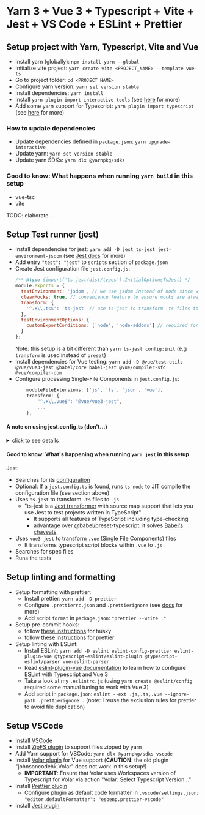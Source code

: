 # Yarn 3 + Vue 3 + Typescript + Vite + Jest + VS Code + ESLint + Prettier

## Setup project with Yarn, Typescript, Vite and Vue

- Install yarn (globally): `npm install yarn --global`
- Initialize vite project: `yarn create vite <PROJECT_NAME> --template vue-ts`
- Go to project folder: `cd <PROJECT_NAME>`
- Configure yarn version: `yarn set version stable`
- Install dependencies: `yarn install`
- Install `yarn plugin import interactive-tools` (see [here](https://yarnpkg.com/api/modules/plugin_interactive_tools.html) for more)
- Add some yarn support for Typescript: `yarn plugin import typescript` (see [here](https://yarnpkg.com/api/modules/plugin_typescript.html) for more)

### How to update dependencies

- Update dependencies defined in `package.json`: `yarn upgrade-interactive`
- Update yarn: `yarn set version stable`
- Update yarn SDKs: `yarn dlx @yarnpkg/sdks`

### Good to know: What happens when running `yarn build` in this setup

- vue-tsc
- vite

TODO: elaborate...

## Setup Test runner (jest)

- Install dependencies for jest: `yarn add -D jest ts-jest jest-environment-jsdom` (see [Jest docs](https://jestjs.io/docs/getting-started#using-typescript-via-ts-jest) for more)
- Add entry `"test": "jest"` to `scripts` section of `package.json`
- Create Jest configuration file `jest.config.js`:
  ```js
  /** @type {import('ts-jest/dist/types').InitialOptionsTsJest} */
  module.exports = {
    testEnvironment: 'jsdom', // we use jsdom instead of node since we test DOM stuff
    clearMocks: true, // convenience feature to ensure mocks are always cleared after each test
    transform: {
      '^.+\\.ts$': 'ts-jest' // use ts-jest to transform .ts files to .js
    },
    testEnvironmentOptions: {
      customExportConditions: ['node', 'node-addons'] // required for jest-environment-jsdom
    }
  };
  ```
  Note: this setup is a bit different than `yarn ts-jest config:init` (e.g `transform` is used instead of `preset`)
- Install dependencies for Vue testing: `yarn add -D @vue/test-utils @vue/vue3-jest @babel/core babel-jest @vue/compiler-sfc @vue/compiler-dom`
- Configure processing Single-File Components in `jest.config.js`:
  ```js
      moduleFileExtensions: ['js', 'ts', 'json', 'vue'],
      transform: {
          "^.+\\.vue$": "@vue/vue3-jest",
          ...
      },
  ```

#### A note on using jest.config.ts (don't...)

<details>
<summary>click to see details</summary>

I first really wanted the Jest config to be configured via a Typescript file for consistency.
However, this requires introducing several dependencies and a more complicated setup.
Therefore, I decided not to configure this demo project that way.
If you still want to do it, here are some hints how to do it (as of this writing):

1. Add required dependencies: `yarn add -D @jest/types ts-node source-map-support`
   - `@jest/types` to allow types used for `jest.config.ts`
   - `ts-node` is used by Jest in case a Typescript config file was found, to transform it to Javascript via JIT compilation
   - `source-map-support` is needed by ts-node
2. Transform `jest.config.js` to `jest.config.ts`: [See jest docs](https://jestjs.io/docs/configuration)
3. Adjust `tsconfig.json`:
   - add `"jest.config.ts"` to `include` array
   - add block for ts-node ([see ts-node docs](https://github.com/TypeStrong/ts-node#via-tsconfigjson-recommended)):
     ```json
         "ts-node": {
             "transpileOnly": true,
             "files": true,
             "compilerOptions": {
                 "rootDir": ".",
             },
         },
     ```
</details>

#### Good to know: What's happening when running `yarn jest` in this setup

Jest:

- Searches for its [configuration](https://jestjs.io/docs/configuration)
- Optional: If a `jest.config.ts` is found, runs `ts-node` to JIT compile the configuration file (see section above)
- Uses `ts-jest` to transform `.ts` files to `.js`
  - "ts-jest is a [Jest transformer](https://jestjs.io/docs/code-transformation) with source map support that lets you use Jest to test projects written in TypeScript"
    - It supports all features of TypeScript including type-checking
    - advantage over @babel/preset-typescript: it solves [Babel's chaveats](https://devblogs.microsoft.com/typescript/typescript-and-babel-7/#caveats)
- Uses `vue3-jest` to transform `.vue` (Single File Components) files
  - It transforms typescript script blocks within `.vue` to `.js`
- Searches for spec files
- Runs the tests

## Setup linting and formatting

- Setup formatting with prettier:
  - Install prettier: `yarn add -D prettier`
  - Configure `.prettierrc.json` and `.prettierignore` (see [docs](https://prettier.io/docs/en/install.html) for more)
  - Add script `format` in `package.json`: `"prettier --write ."`
- Setup pre-commit hooks:
  - follow [these instructions](https://typicode.github.io/husky/#/?id=yarn-2) for husky
  - follow [these instructions](https://prettier.io/docs/en/install.html#git-hooks) for prettier
- Setup linting with ESLint:
  - Install ESLint: `yarn add -D eslint eslint-config-prettier eslint-plugin-vue @typescript-eslint/eslint-plugin @typescript-eslint/parser vue-eslint-parser`
  - Read [eslint-plugin-vue documentation](https://eslint.vuejs.org/user-guide/#installation) to learn how to configure ESLint with Typescript and Vue 3
  - Take a look at my `.eslintrc.js` (using `yarn create @eslint/config` required some manual tuning to work with Vue 3)
  - Add script in `package.json`: `eslint --ext .js,.ts,.vue --ignore-path .prettierignore .` (note: I reuse the exclusion rules for prettier to avoid file duplication)

## Setup VSCode

- Install [VSCode](https://code.visualstudio.com/)
- Install [ZipFS plugin](https://marketplace.visualstudio.com/items?itemName=arcanis.vscode-zipfs) to support files zipped by yarn
- Add Yarn support for VSCode: `yarn dlx @yarnpkg/sdks vscode`
- Install [Volar plugin](https://marketplace.visualstudio.com/items?itemName=Vue.volar) for Vue support (**CAUTION:** the old plugin "johnsoncodehk.Volar" does not work in this setup!)
  - **IMPORTANT**: Ensure that Volar uses Workspaces version of Typescript for Volar via action "Volar: Select Typescript Version..."
- Install [Prettier plugin](https://marketplace.visualstudio.com/items?itemName=esbenp.prettier-vscode)
  - Configure plugin as default code formatter in `.vscode/settings.json`: `"editor.defaultFormatter": "esbenp.prettier-vscode"`
- Install [Jest plugin](https://marketplace.visualstudio.com/items?itemName=orta.vscode-jest)